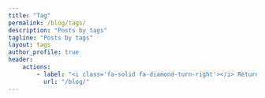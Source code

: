 ```yaml
---
title: "Tag"
permalink: /blog/tags/
description: "Posts by tags"
tagline: "Posts by tags"
layout: tags
author_profile: true
header:
    actions:
        - label: "<i class='fa-solid fa-diamond-turn-right'></i> Return"
          url: "/blog/"
---
```

